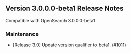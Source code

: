 ## Version 3.0.0.0-beta1 Release Notes

Compatible with OpenSearch 3.0.0.0-beta1

### Maintenance
* [Release 3.0] Update version qualifier to beta1. ([#1011](https://github.com/opensearch-project/notifications/pull/1011))
